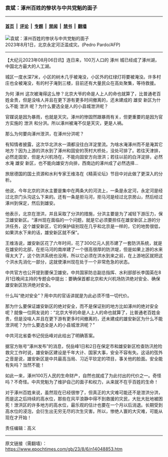### 袁斌：涿州百姓的惨状与中共党魁的面子

---

#### [首页](../../../..?n14048853) &nbsp;|&nbsp; [评论](../../../../../epoch-comment?n14048853) &nbsp;|&nbsp; [专题](../../../../../epoch-special?n14048853) &nbsp;|&nbsp; [禁闻](../../../../../epoch-news?n14048853) &nbsp;|&nbsp; [禁书](../../../../../books?n14048853) &nbsp;|&nbsp; [翻墙](https://github.com/gfw-breaker/nogfw/blob/master/README.md?n14048853)


<div><img alt="袁斌：涿州百姓的惨状与中共党魁的面子" class="attachment-djy_600_400 size-djy_600_400 wp-post-image" src="https://i.epochtimes.com/assets/uploads/2023/08/id14048856-000_33QE3UX-.jpeg"/>
<div class="caption">
 2023年8月1日，北京永定河泛滥成灾。(Pedro Pardo/AFP)
</div></div><hr/><div class="post_content" id="artbody" itemprop="articleBody">
 <!-- article content begin -->
 <p>
  【大纪元2023年08月06日讯】连日来，100万人口的
  <ok href="https://www.epochtimes.com/gb/tag/%E6%B6%BF%E5%B7%9E.html">
   涿州
  </ok>
  城已经成了涿州湖，中国北方最大的人工湖。
 </p>
 <p>
  城区一度水深7米，小区的树木几乎被淹没，小区外的红绿灯将要被淹没。许多村庄也全被淹没，有的村子淹到三楼，目前还有大量民众在高处聚集，等待救援。
 </p>
 <p>
  为何
  <ok href="https://www.epochtimes.com/gb/tag/%E6%B6%BF%E5%B7%9E.html">
   涿州
  </ok>
  这次被淹得这么惨？北京大爷的命是人上人的命也就算了，比普通老百姓金贵，但是没啥人并且在更下游有更多时间撤离的，还未建成的
  <ok href="https://www.epochtimes.com/gb/tag/%E9%9B%84%E5%AE%89.html">
   雄安
  </ok>
  新区为什么不能
  <ok href="https://www.epochtimes.com/gb/tag/%E6%B3%84%E6%B4%AA.html">
   泄洪
  </ok>
  呢？为什么要选全是人的小县城泄洪呢？
 </p>
 <p>
  官媒说是因为暴雨，也就是天灾。涿州的惨固然跟暴雨有关，但更重要的是因为官方实施的
  <ok href="https://www.epochtimes.com/gb/tag/%E6%B3%84%E6%B4%AA.html">
   泄洪
  </ok>
  和分洪。所以涿州被淹不仅是天灾，更是人祸。
 </p>
 <p>
  那么为何要向涿州泄洪，在涿州分洪呢？
 </p>
 <p>
  有知情者披露，这次华北洪水一滴都没往白洋淀里流。为啥水淹涿州而不是淹其它地方？因为上游的洪水到了涿州和固安的茨村大桥处，没处可排了。若往天津排，必然走固安，但是大兴机场在，不能向固安方向泄洪；若往以前的白洋淀排，必然水淹
  <ok href="https://www.epochtimes.com/gb/tag/%E9%9B%84%E5%AE%89.html">
   雄安
  </ok>
  新区，也不能向雄安方向排，西南边的涿州成了必然选择…
 </p>
 <p>
  旅居德国的国土资源和水利专家王维洛在《精英论坛》节目中对此做了更深入的分析。
 </p>
 <p>
  他说，今年北京的洪水主要是集中在两条大的河流上，一条是永定河，永定河是经过北京门头沟这么下来的。还有一条是拒马河，拒马河是经过北京房山，然后经过涿州到保定，然后到雄安。
 </p>
 <p>
  他表示，北京在泄洪，并且采取了分洪的措施，分洪主要是为了减轻下游压力，保卫雄安新区。“涿州现在面临的一个问题，就是它必须要担任在雄安新区上游的分洪任务，这个雄安新区，它的保护级别现在几乎和北京是一样的，它的地势很低，如果洪水下来的话，雄安新区就不保”。
 </p>
 <p>
  王维洛说，雄安新区花了六年时间，花了300亿元人民币建了一套防洪系统，就是在雄安的北部，在拒马河的南岸建了一个很高很厚的防洪堤，但是如果上游的水来得太大了，这个防洪系统也没用，所以它必须在洪水到来之前，在上游地区就把这个洪水先消化一部分，这就使涿州现在处于一个非常危急的状态。
 </p>
 <p>
  中共官方也公开提到要保卫雄安。中共国家防总副总指挥、水利部部长李国英在8月1日晚间主持的专题会中提出：要确保首都北京和大兴机场防洪绝对安全、确保雄安新区防洪绝对安全。
 </p>
 <p>
  什么叫“绝对安全”？用中共的官话讲就是为此必须不惜一切代价。
 </p>
 <p>
  那为什么要保证雄安新区的绝对安全，而不是保证别的地方比如涿州的绝对安全呢？就像一位网友说的：“北京大爷的命是人上人的命也就算了，比普通老百姓金贵，但是没啥人并且在更下游有更多时间撤离的，还未建成的雄安新区为什么不能泄洪呢？为什么要选全是人的小县城泄洪呢？”
 </p>
 <p>
  中共河北省委书记倪岳峰对此给出了明确答案。
 </p>
 <p>
  据官方账号“涿州发布”的消息，倪岳峰1日和2日在保定市和雄安新区检查防汛抢险救灾工作时说，雄安新区建设是千年大计、国家大事，安全不容有失。这话的弦外之音是说，雄安新区是中共最高当局、习近平钦定的项目，事关他的脸面。安全能有失吗？当然不能！
 </p>
 <p>
  如此一来，涿州100万人民的生命财产，自然也就成了为此付出的代价之一。奇怪吗？不奇怪。中共党魁为了维护自己的面子和权力，从来就不在乎百姓的生命！
 </p>
 <p>
  对于涿州百姓来说，虽然现在已经很惨了，但真正的大灾难可能还不是泄洪分洪，而是这之后持续的高水位，那些在风平浪静中得不到救援的灾民，大批大批地被困死！泄洪区的许多地方的高水位，最乐观的估计也要在一个月以后消退。长期受到高水位的浸泡，会衍生出无穷无尽的次生灾害。所以，惨绝人寰的大灾难，可能从现在才开始！
 </p>
 <p>
  责任编辑：高义
 </p>
 <!-- article content end -->
 <div id="below_article_ad">
 </div>
</div>


---

原文链接（需翻墙）：https://www.epochtimes.com/gb/23/8/6/n14048853.htm